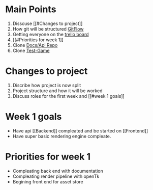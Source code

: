 # Main Points
1. Disscuse [[#Changes to project]]
2. How git will be structured [GitFlow](https://www.atlassian.com/git/tutorials/comparing-workflows/gitflow-workflow)
3. Getting everyone on the [trello board](https://trello.com/en-US)
4. [[#Priorities for week 1]]
5. Clone [Docs/Api Repo](https://github.com/BloomTechBackend/bd-team-project-the-boston-celtics)
6. Clone [Test-Game](https://github.com/Sandvoxel/Test-Game)



# Changes to project
1. Discribe how project is now split
2. Project structure and how it will be worked 
3. Discuss roles for the first week and [[#week 1 goals]]

# Week 1 goals
- Have api [[Backend]] compleated and be started on [[Frontend]]
- Have super basic rendering engine compleate.

# Priorities for week 1
- Compleating back end with documentation
- Compleating render pipeline with openTk
- Begining front end for asset store
